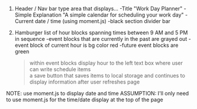 1. Header / Nav bar type area that displays...
    -Title "Work Day Planner"
    -Simple Explanation "A simple calendar for scheduling your work day" 
    -Current date / time (using moment.js)
    -black section divider bar 

2. Hamburger list of hour blocks spanning times between 9 AM and 5 PM in sequence 
    -event blocks that are currently in the past are grayed out 
    -event block of current hour is bg color red 
    -future event blocks are green 

    >within event blocks 
        display hour to the left 
        text box where user can write schedule items  
        a save button that saves items to local storage and continues to display information after user refreshes page 

NOTE: use moment.js to display date and time 
ASSUMPTION: I'll only need to use moment.js for the time/date display at the top of the page 